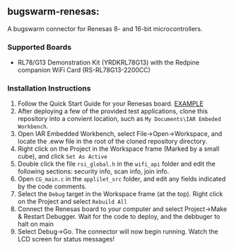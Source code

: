 ## bugswarm-renesas: 

A bugswarm connector for Renesas 8- and 16-bit microcontrollers.

### Supported Boards

*  RL78/G13 Demonstration Kit (YRDKRL78G13) with the Redpine companion WiFi Card (RS-RL78G13-2200CC)

### Installation Instructions

1.  Follow the Quick Start Guide for your Renesas board.  [EXAMPLE](http://am.renesas.com/products/tools/introductory_evaluation_tools/renesas_demo_kits/yrdkrl78g13/child_folder/doc_child.jsp)
2.  After deploying a few of the provided test applications, clone this repository into a convient location, such as `My Documents\IAR Embeded Workbench`.
3.  Open IAR Embedded Workbench, select File->Open->Workspace, and locate the .eww file in the root of the cloned repository directory.
4.  Right click on the Project in the Workspace frame (Marked by a small cube), and click `Set As Active`
5.  Double click the file `rsi_global.h` in the `wifi_api` folder and edit the following sections: security info, scan info, join info.
6.  Open `CG_main.c` in the `applilet_src` folder, and edit any fields indicated by the code comments.
7.  Select the `Debug` target in the Workspace frame (at the top).  Right click on the Project and select `Rebuild All`
8.  Connect the Renesas board to your computer and select Project->Make & Restart Debugger.  Wait for the code to deploy, and the debbuger to halt on main
9.  Select Debug->Go.  The connector will now begin running.  Watch the LCD screen for status messages!